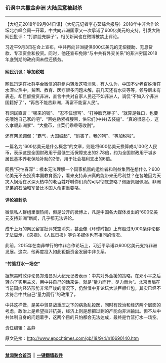 ### 讥讽中共撒金非洲 大陆民意被封杀
------------------------

<p>【大纪元2018年09月04日讯】（大纪元记者李心茹综合报导）2018年中非合作论坛北京峰会周一开幕，中共向非洲国家又一次承诺了600亿美元的支持。引发大陆网民批评：“打肿脸充胖子”。相关新闻也在微博被禁止评论。</p>
<p>习近平9月3日在会上宣布，中共再向非洲提供600亿美元的无偿援助、无息贷款、专项资金和投资。同时，他还宣布免除“与中共有外交关系”的非洲穷国2018年底到期的政府间未偿还债务。</p>
<h4>网民讥讽：等加税啦</h4>
<p>网民迅速在社群平台微信的群组内转发这项消息，有人认为，中国不少老百姓活在水深火热中，贫困、教育、医疗很多问题未解，前几天还有水灾等等，领导层未有表态，却巨额投资非洲，直言中共对自家人民还不如非洲人，调侃“不如入个非洲国籍好了”，“再苦不能苦非洲，再富不能富人民”。</p>
<p>有网民直言：“哪来的钱”、 “忍不住想骂”、“打肿脸充胖子”、“就算是牲口，也要先喂饱自己家的吧”、“百姓勒紧裤腰带，供它们(中共)去装逼”、“真的很恶心，这么孝顺非洲爹”、“大撒币，韭菜们乖乖等收割”。</p>
<p>还有网民调侃：“霸气，大国崛起”、“厉害了，我的狗”、“等加税啦”。</p>
<p>一篇名为“600亿美元是什么概念”的文章，则是将600亿美元换算成4,100亿人民币，表示这是全国财政用于最低生活保障支出的2.78倍，约为全国财政用于城乡居民基本养老保险补助的2倍，用于社会福利支出的6倍。</p>
<p>网民“只怕春深”：根本无法理解一个国家机器的运维者和利益集团在想什么？600亿美元不去投资本国教育医疗，看来支持非洲真的能带来无尽利益？在各地因为天灾人祸活在水深火热中的老百姓呼喊你们真的可以彻底忽略？佩服佩服佩服。非洲兄弟的石油和军备比本国人命更重要咯。</p>
<h4>评论被封杀</h4>
<p>微信私人群组里很热闹，但是公开的微博上，凡是中国各大媒体发出的“600亿美元支持非洲”新闻，几乎都无法评论。</p>
<p>成千上万的网民留言批评凭空消失，甚至像《环球时报》上有超过9,000条评论都无法显示，《央视》、《人民日报》等许多媒体也有相同的情况。</p>
<p>此前，2015年在南非举行的中非合作论坛上，习近平承诺以600亿美元支持非洲发展。这次，他再度投入如此钜额资金发展中非关系。</p>
<h4>“竹篮打水一场空”</h4>
<p>据旅美时政评论员郑浩昌对大纪元记者表示：中共对外金援的策略，在邓小平之后转向了实用主义，用中共自己的话来讲，就是“量力而行，尽力而为”。北京当局在当前国内经济形势非常严峻的情况下，仍然借中非论坛大派巨额红包，其实已经不太符合中共自己“量力而行”的政策了。</p>
<p>中共这样做，是美中贸易战重压之下的病急乱投医，同时有政治和经济两个层面的考虑，政治上是希望拉非抗美，经济上则是想把过剩的产能向非洲输出。但不从中共体制自身的问题着手，这两个目的只怕都会无法达成，最终是竹篮打水一场空。</p>
<p>责任编辑：高静</p>

原文链接：http://www.epochtimes.com/gb/18/9/4/n10690140.htm


------------------------
#### [禁闻聚合首页](https://github.com/gfw-breaker/banned-news/blob/master/README.md) &nbsp;|&nbsp;  [一键翻墙软件](https://github.com/gfw-breaker/nogfw/blob/master/README.md)